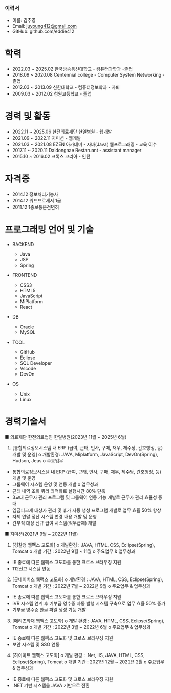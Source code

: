 ### 이력서

- 이름: 김주영
- Email: juyoung412@gmail.com
- GitHub: github.com/eddie412

# 학력
- 2022.03 ~ 2025.02 한국방송통신대학교  - 컴퓨터과학과 -졸업
- 2018.09 ~ 2020.08 Centennial college - Computer System Networking - 졸업
- 2012.03 ~ 2013.09 신한대학교          - 컴퓨터정보학과 - 자퇴
- 2009.03 ~ 2012.02 청원고등학교        - 졸업

# 경력 및 활동
 - 2022.11 ~ 2025.06  한전의료재단 한일병원 - 웹개발
 - 2021.09 ~ 2022.11  지미션               - 웹개발
 - 2021.03 ~ 2021.08  EZEN 아카데미        - 자바(Java) 웹프로그래밍 - 교육 이수
 - 2017.11 ~ 2020.11  Daldongnae Restaruant - assistant manager
 - 2015.10 ~ 2016.02  크록스 코리아 - 인턴

# 자격증
 - 2014.12  정보처리기능사
 - 2014.12  워드프로세서 1급
 - 2011.12  1종보통운전면허

# 프로그래밍 언어 및 기술
  + BACKEND
    - Java
    - JSP
    - Spring

  + FRONTEND
    - CSS3
    - HTML5
    - JavaScript
    - MiPlatform
    - React
  
  + DB
    - Oracle
    - MySQL
  
  + TOOL
    - GitHub
    - Eclipse
    - SQL Developer
    - Vscode
    - DevOn
  
  + OS
    - Unix
    - Linux

# 경력기술서
■ 의료재단 한전의료법인 한일병원(2023년 11월 ~ 2025년 6월)
 1.	[통합의료정보시스템 내 ERP (급여, 근태, 인사, 구매, 재무, 제수당, 간호행정, 등) 개발 및 운영] 
  o	개발환경: JAVA, Miplatform, JavaScript, DevOn(Spring), Hudson, Jeus
  o	주요업무 
   - 통합의료정보시스템 내 ERP (급여, 근태, 인사, 구매, 재무, 제수당, 간호행정, 등) 개발 및 운영
   - 그룹웨어 시스템 운영 및 연동 개발
  o	업무성과 
   -	근태 내역 조회 쿼리 최적화로 실행시간 80% 단축
   -	3교대 근무자 관리 프로그램 및 그룹웨어 연동 기능 개발로 근무자 관리 효율성 증대
   -	임금피크제 대상자 관리 및 휴가 자동 생성 프로그램 개발로 업무 효율 50% 향상
   -	자체 연말 정산 시스템 변경 내용 개발 및 운영
   -	간부직 대상 신규 급여 시스템(직무급제) 개발

■ 지미션(2021년 9월 ~ 2022년 11월)
 1.	[경찰청 웹팩스 고도화] 
  o	개발환경 : JAVA, HTML, CSS, Eclipse(Spring), Tomcat
  o	개발 기간 : 2022년 9월 ~ 11월
  o	주요업무 & 업무성과 
   -	IE 종료에 따른 웹팩스 고도화를 통한 크로스 브라우징 지원
   -	112신고 시스템 연동
  2.	[굿네이버스 웹팩스 고도화] 
  o	개발환경 : JAVA, HTML, CSS, Eclipse(Spring), Tomcat
  o	개발 기간 : 2022년 7월 ~ 2022년 9월
  o	주요업무 & 업무성과 
   -	IE 종료에 따른 웹팩스 고도화를 통한 크로스 브라우징 지원
   -	IVR 시스템 연계 후 기부금 영수증 자동 발행 시스템 구축으로 업무 효율 50% 증가
   - 기부금 영수증 한글 파일 생성 기능 개발
  3.	[메리츠화재 웹팩스 고도화] 
  o	개발 환경 : JAVA, HTML, CSS, Eclipse(Spring), Tomcat
  o	개발 기간 : 2022년 3월 ~ 2022년 6월
  o	주요업무 & 업무성과 
   -	IE 종료에 따른 웹팩스 고도화 및 크로스 브라우징 지원
   -	보안 시스템 및 SSO 연동
  4.	[하이마트 웹팩스 고도화] 
  o	개발 환경 : .Net, IIS, JAVA, HTML, CSS, Eclipse(Spring), Tomcat
  o	개발 기간 : 2021년 12월 ~ 2022년 2월
  o	주요업무 & 업무성과 
   -	IE 종료에 따른 웹팩스 고도화 및 크로스 브라우징 지원
   - .NET 기반 시스템을 JAVA 기반으로 전환
